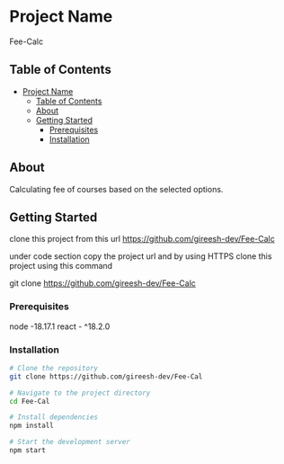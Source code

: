 # Project Name

Fee-Calc
## Table of Contents

- [Project Name](#project-name)
  - [Table of Contents](#table-of-contents)
  - [About](#about)
  - [Getting Started](#getting-started)
    - [Prerequisites](#prerequisites)
    - [Installation](#installation)
  

## About

Calculating fee of courses based on the selected options.

## Getting Started

clone this project from this url https://github.com/gireesh-dev/Fee-Calc

under code section copy the project url and  by using HTTPS clone this project using this command 

git clone https://github.com/gireesh-dev/Fee-Calc

### Prerequisites

node -18.17.1
react - ^18.2.0

### Installation


```bash
# Clone the repository
git clone https://github.com/gireesh-dev/Fee-Cal

# Navigate to the project directory
cd Fee-Cal

# Install dependencies
npm install

# Start the development server
npm start


